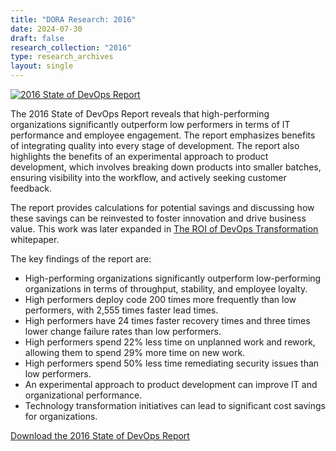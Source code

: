 ```yaml
---
title: "DORA Research: 2016"
date: 2024-07-30
draft: false
research_collection: "2016"
type: research_archives
layout: single
---
```


[![2016 State of DevOps Report](/research/2016/2016-state-of-devops-report.png)](2016-state-of-devops-report.pdf)

The 2016 State of DevOps Report reveals that high-performing organizations significantly outperform low performers in terms of IT performance and employee engagement. The report emphasizes benefits of integrating quality into every stage of development. The report also highlights the benefits of an experimental approach to product development, which involves breaking down products into smaller batches, ensuring visibility into the workflow, and actively seeking customer feedback.

The report provides calculations for potential savings and discussing how these savings can be reinvested to foster innovation and drive business value. This work was later expanded in [The ROI of DevOps Transformation](/research/2020/) whitepaper.

The key findings of the report are:
* High-performing organizations significantly outperform low-performing organizations in terms of throughput, stability, and employee loyalty.
* High performers deploy code 200 times more frequently than low performers, with 2,555 times faster lead times.
* High performers have 24 times faster recovery times and three times lower change failure rates than low performers.
* High performers spend 22% less time on unplanned work and rework, allowing them to spend 29% more time on new work.
* High performers spend 50% less time remediating security issues than low performers.
* An experimental approach to product development can improve IT and organizational performance.
* Technology transformation initiatives can lead to significant cost savings for organizations.

[Download the 2016 State of DevOps Report](2016-state-of-devops-report.pdf)

